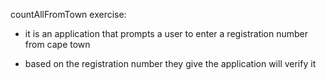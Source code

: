 countAllFromTown exercise:

* it is an application that prompts a user to enter a registration number from
cape town 

* based on the registration number they give the application will verify it 
